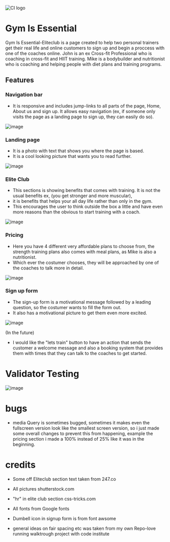 ![CI logo](https://codeinstitute.s3.amazonaws.com/fullstack/ci_logo_small.png)
# Gym Is Essential
Gym Is Essential-Eliteclub is a page created to help two personal trainers get their real life and online customers to sign up and begin a proccess with one of the coaches online.
John is an ex Cross-fit Professional who is coaching in cross-fit and HIIT training.
Mike is a bodybuilder and nutritionist who is coaching and helping people with diet plans and training programs.



## Features

### Navigation bar
- It is responsive and includes jump-links to all parts of the page, Home, About us and sign up. It allows easy navigation (ex, if someone only visits the page as a landing page to sign up, they can easily do so).

![image](https://user-images.githubusercontent.com/95358346/147776210-639dd7e7-823b-4eec-a010-48ad944e6bbf.png)




### Landing page
- It is a photo with text that shows you where the page is based.
- It is a cool looking picture that wants you to read further.

![image](https://user-images.githubusercontent.com/95358346/147776127-6e50d2a7-f720-45cc-8af9-603e8203fccc.png)



### Elite Club 
- This sections is showing benefits that comes with training. It is not the usual benefits ex, (you get stronger and more muscular),
- it is benefits that helps your all day life rather than only in the gym. 
- This encourages the user to think outside the box a little and have even more reasons than the obvious to start training with a coach.

![image](https://user-images.githubusercontent.com/95358346/147776269-be4a7977-e2f7-4199-92ac-95affff07437.png)


### Pricing 
- Here you have 4 different very affordable plans to choose from, the strength training plans also comes with meal plans, as Mike is also a nutritionist.
- Which ever the costumer chooses, they will be approached by one of the coaches to talk more in detail.

![image](https://user-images.githubusercontent.com/95358346/147776311-2df6d2a5-1e1b-4abf-9edb-dcb362476fbf.png)


### Sign up form
- The sign-up form is a motivational message followed by a leading question, so the costumer wants to fill the form out.
- It also has a motivational picture to get them even more excited.

![image](https://user-images.githubusercontent.com/95358346/147776360-6fc66e75-319c-4183-a892-2ae9dc56c308.png)


(In the future) 
- I would like the "lets train" button to have an action that sends the customer a welcome message and also a booking system that provides them with times that they can talk to the coaches to get started. 

# Validator Testing

![image](https://user-images.githubusercontent.com/95358346/147786274-0112fafe-62a9-49c6-b0f7-de55ef35a938.png)



# bugs 
- media Query is sometimes bugged, sometimes it makes even the fullscreen version look like the smallest screen version, so i just made some overall changes to prevent this from happening, example the pricing section i made a 100% instead of 25% like it was in the beginning. 



# credits

- Some off Eliteclub section text taken from 247.co

- All pictures shutterstock.com

- "hr" in elite club section css-tricks.com

- All fonts from Google fonts

- Dumbell icon in signup form is from font awsome

- general ideas on fair spacing etc was taken from my own Repo-love running walktrough project with code institute










